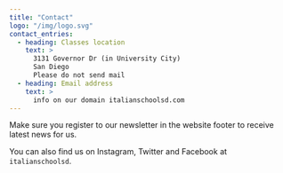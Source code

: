 ```yaml
---
title: "Contact"
logo: "/img/logo.svg"
contact_entries:
  - heading: Classes location
    text: >
      3131 Governor Dr (in University City)
      San Diego
      Please do not send mail
  - heading: Email address
    text: >
      info on our domain italianschoolsd.com
---
```


Make sure you register to our newsletter in the website footer to receive latest news for us.

You can also find us on Instagram, Twitter and Facebook at `italianschoolsd`.

